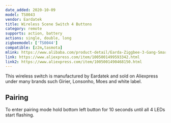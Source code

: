 ```yaml
---
date_added: 2020-10-09
model: TS0043
vendor: Eardatek
title: Wireless Scene Switch 4 Buttons
category: remote
supports: action, battery
actions: single, double, long
zigbeemodel: ['TS0044']
compatible: [z2m,tasmota]
mlink: https://www.alibaba.com/product-detail/Earda-Ziggbee-3-Gang-Smart-Wall_1600101179511.html
link: https://www.aliexpress.com/item/1005001499593342.html
link2: https://www.aliexpress.com/item/1005001490468150.html 
---
```

This wireless switch is manufactured by Eardatek and sold on Aliexpress under many brands such Girier, Lonsonho, Moes and white label. 

## Pairing 
To enter pairing mode hold bottom left button for 10 seconds until all 4 LEDs start flashing.

